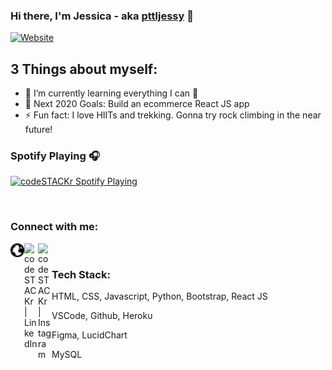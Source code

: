 ### Hi there, I'm Jessica - aka [pttljessy][website] 👋

[![Website](https://img.shields.io/website?label=pttljessy.com&style=for-the-badge&url=https%3A%2F%2Fcodestackr.com)](https://jesslefrontend.herokuapp.com/)

## 3 Things about myself:

- 🌱 I’m currently learning everything I can 🤣
- 🥅 Next 2020 Goals: Build an ecommerce React JS app
- ⚡ Fun fact: I love HIITs and trekking. Gonna try rock climbing in the near future!

### Spotify Playing 🎧
[<img src="https://now-playing-codestackr.vercel.app/api/spotify-playing" alt="codeSTACKr Spotify Playing" width="350" />](https://open.spotify.com/album/6YFBWwUDdot8IjBZSYOacB)

<br />

### Connect with me:
[<img align="left" alt="codeSTACKr.com" width="22px" src="https://raw.githubusercontent.com/iconic/open-iconic/master/svg/globe.svg" />][website]
[<img align="left" alt="codeSTACKr | LinkedIn" width="22px" src="https://cdn.jsdelivr.net/npm/simple-icons@v3/icons/linkedin.svg" />][linkedin]
[<img align="left" alt="codeSTACKr | Instagram" width="22px" src="https://cdn.jsdelivr.net/npm/simple-icons@v3/icons/instagram.svg" />][instagram]
<br />

### Tech Stack: 

HTML, CSS, Javascript, Python, Bootstrap, React JS

VSCode, Github, Heroku


Figma, LucidChart

MySQL


<br />
<br />


</details>

[website]: https://jesslefrontend.herokuapp.com/
[instagram]: https://www.instagram.com/pttljessy/
[linkedin]: https://www.linkedin.com/in/thaole96/

